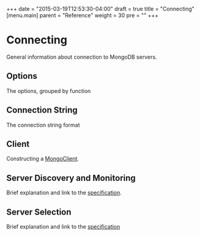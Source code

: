 +++
date = "2015-03-19T12:53:30-04:00"
draft = true
title = "Connecting"
[menu.main]
  parent = "Reference"
  weight = 30
  pre = "<i class='fa'></i>"
+++

# Connecting

General information about connection to MongoDB servers.

## Options

The options, grouped by function

## Connection String

The connection string format

## Client

Constructing a [MongoClient](http://api.mongodb.org/java/2.13/com/mongodb/MongoClient.html).

## Server Discovery and Monitoring

Brief explanation and link to the
[specification](https://github.com/mongodb/specifications/blob/master/source/server-discovery-and-monitoring/server-discovery-and-monitoring.rst#abstract).

## Server Selection

Brief explanation and link to the
[specification](https://github.com/mongodb/specifications/blob/master/source/server-selection/server-selection.rst#abstract)